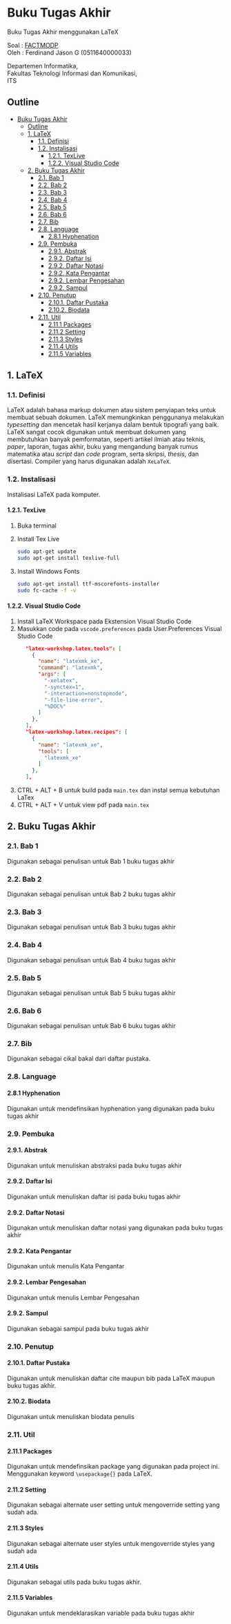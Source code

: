 # Buku Tugas Akhir
Buku Tugas Akhir menggunakan LaTeX

Soal : [FACTMODP](https://www.spoj.com/problems/FACTMODP)\
Oleh : Ferdinand Jason G (0511640000033)

Departemen Informatika, \
Fakultas Teknologi Informasi dan Komunikasi,\
ITS

## Outline
- [Buku Tugas Akhir](#buku-tugas-akhir)
    - [Outline](#outline)
    - [1. LaTeX](#1-latex)
        - [1.1. Definisi](#11-definisi)
        - [1.2. Instalisasi](#12-instalisasi)
            - [1.2.1. TexLive](#121-texlive)
            - [1.2.2. Visual Studio Code](#122-visual-studio-code)
    - [2. Buku Tugas Akhir](#2-buku-tugas-akhir)
        - [2.1. Bab 1](#21-bab-1)
        - [2.2. Bab 2](#22-bab-2)
        - [2.3. Bab 3](#23-bab-3)
        - [2.4. Bab 4](#24-bab-4)
        - [2.5. Bab 5](#25-bab-5)
        - [2.6. Bab 6](#26-bab-6)
        - [2.7. Bib](#27-bib)
        - [2.8. Language](#28-language)
            - [2.8.1 Hyphenation](#281-hyphenation)
        - [2.9. Pembuka](#29-pembuka)
            - [2.9.1. Abstrak](#291-abstrak)
            - [2.9.2. Daftar Isi](#292-daftar-isi)
            - [2.9.2. Daftar Notasi](#292-daftar-notasi)
            - [2.9.2. Kata Pengantar](#292-kata-pengantar)
            - [2.9.2. Lembar Pengesahan](#292-lembar-pengesahan)
            - [2.9.2. Sampul](#292-sampul)
        - [2.10. Penutup](#210-penutup)
            - [2.10.1. Daftar Pustaka](#2101-daftar-pustaka)
            - [2.10.2. Biodata](#2102-biodata)
        - [2.11. Util](#211-util)
            - [2.11.1 Packages](#2111-packages)
            - [2.11.2 Setting](#2112-setting)
            - [2.11.3 Styles](#2113-styles)
            - [2.11.4 Utils](#2114-utils)
            - [2.11.5 Variables](#2115-variables)

## 1. LaTeX
### 1.1. Definisi 
LaTeX adalah bahasa markup dokumen atau sistem penyiapan teks untuk membuat sebuah dokumen. LaTeX memungkinkan penggunanya melakukan *typesetting* dan mencetak hasil kerjanya dalam bentuk tipografi yang baik. LaTeX sangat cocok digunakan untuk membuat dokumen yang membutuhkan banyak pemformatan, seperti artikel ilmiah atau teknis, *paper*, laporan, tugas akhir, buku yang mengandung banyak rumus matematika atau *script* dan *code* program, serta skripsi, *thesis*, dan disertasi.
Compiler yang harus digunakan adalah `XeLaTeX`.

### 1.2. Instalisasi
Instalisasi LaTeX pada komputer.

#### 1.2.1. TexLive
1. Buka terminal
2. Install Tex Live

    ```bash
    sudo apt-get update
    sudo apt-get install texlive-full
    ```
3. Install Windows Fonts

    ```bash
    sudo apt-get install ttf-mscorefonts-installer
    sudo fc-cache -f -v
    ```
#### 1.2.2. Visual Studio Code
1. Install LaTeX Workspace pada Ekstension Visual Studio Code
2. Masukkan code pada `vscode.preferences` pada User.Preferences Visual Studio Code
```JSON
      "latex-workshop.latex.tools": [
        {
          "name": "latexmk_xe",
          "command": "latexmk",
          "args": [
            "-xelatex",
            "-synctex=1",
            "-interaction=nonstopmode",
            "-file-line-error",
            "%DOC%"
          ]
        },
      ],
      "latex-workshop.latex.recipes": [
        {
          "name": "latexmk_xe",
          "tools": [
            "latexmk_xe"
          ]
        },
      ],
```
3. CTRL + ALT + B untuk build pada `main.tex` dan instal semua kebutuhan LaTex
4. CTRL + ALT + V untuk view pdf pada `main.tex`

## 2. Buku Tugas Akhir
### 2.1. Bab 1
Digunakan sebagai penulisan untuk Bab 1 buku tugas akhir

### 2.2. Bab 2
Digunakan sebagai penulisan untuk Bab 2 buku tugas akhir

### 2.3. Bab 3
Digunakan sebagai penulisan untuk Bab 3 buku tugas akhir

### 2.4. Bab 4
Digunakan sebagai penulisan untuk Bab 4 buku tugas akhir

### 2.5. Bab 5
Digunakan sebagai penulisan untuk Bab 5 buku tugas akhir

### 2.6. Bab 6
Digunakan sebagai penulisan untuk Bab 6 buku tugas akhir

### 2.7. Bib
Digunakan sebagai cikal bakal dari daftar pustaka. 

### 2.8. Language
#### 2.8.1 Hyphenation
Digunakan untuk mendefinsikan hyphenation yang digunakan pada buku tugas akhir

### 2.9. Pembuka
#### 2.9.1. Abstrak
Digunakan untuk menuliskan abstraksi pada buku tugas akhir
#### 2.9.2. Daftar Isi
Digunakan untuk menuliskan daftar isi pada buku tugas akhir
#### 2.9.2. Daftar Notasi
Digunakan untuk menuliskan daftar notasi yang digunakan pada buku tugas akhir
#### 2.9.2. Kata Pengantar
Digunakan untuk menulis Kata Pengantar
#### 2.9.2. Lembar Pengesahan
Digunakan untuk menulis Lembar Pengesahan
#### 2.9.2. Sampul
Digunakan sebagai sampul pada buku tugas akhir

### 2.10. Penutup
#### 2.10.1. Daftar Pustaka
Digunakan untuk menuliskan daftar cite maupun bib pada LaTeX maupun buku tugas akhir.
#### 2.10.2. Biodata
Digunakan untuk menuliskan biodata penulis

### 2.11. Util
#### 2.11.1 Packages
Digunakan untuk mendefinsikan package yang digunakan pada project ini. Menggunakan keyword `\usepackage{}` pada LaTeX.
#### 2.11.2 Setting
Digunakan sebagai alternate user setting untuk mengoverride setting yang sudah ada.
#### 2.11.3 Styles
Digunakan sebagai alternate user styles untuk mengoverride styles yang sudah ada
#### 2.11.4 Utils
Digunakan sebagai utils pada buku tugas akhir.
#### 2.11.5 Variables
Digunakan untuk mendeklarasikan variable pada buku tugas akhir
